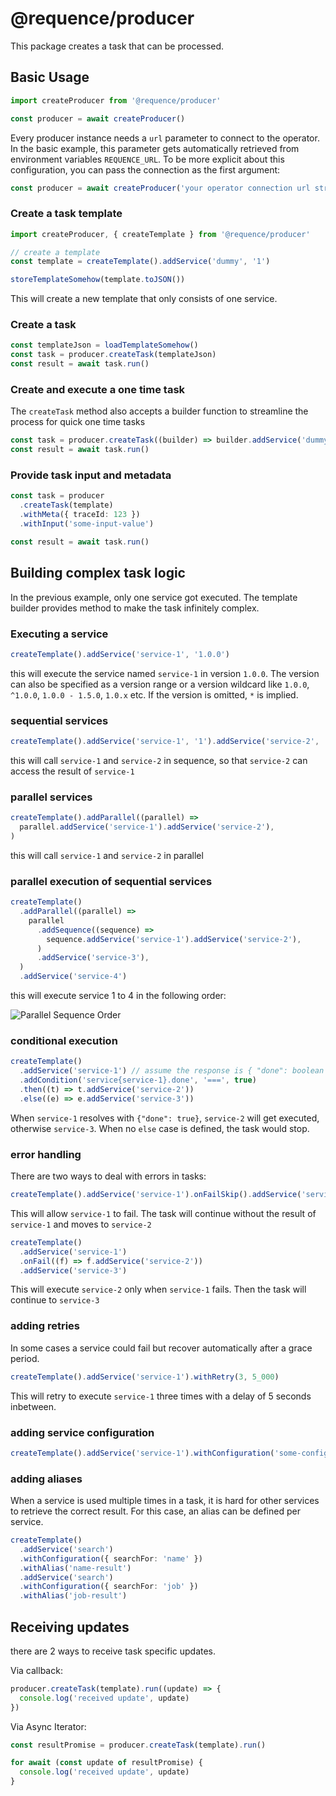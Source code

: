 # @requence/producer

This package creates a task that can be processed.

## Basic Usage

```typescript
import createProducer from '@requence/producer'

const producer = await createProducer()
```

Every producer instance needs a `url` parameter to connect to the operator. In the basic example, this parameter gets automatically retrieved from environment variables `REQUENCE_URL`.
To be more explicit about this configuration, you can pass the connection as the first argument:

```typescript
const producer = await createProducer('your operator connection url string')
```

### Create a task template

```typescript
import createProducer, { createTemplate } from '@requence/producer'

// create a template
const template = createTemplate().addService('dummy', '1')

storeTemplateSomehow(template.toJSON())
```

This will create a new template that only consists of one service.

### Create a task

```typescript
const templateJson = loadTemplateSomehow()
const task = producer.createTask(templateJson)
const result = await task.run()
```

### Create and execute a one time task

The `createTask` method also accepts a builder function to streamline
the process for quick one time tasks

```typescript
const task = producer.createTask((builder) => builder.addService('dummy', '1'))
const result = await task.run()
```

### Provide task input and metadata

```typescript
const task = producer
  .createTask(template)
  .withMeta({ traceId: 123 })
  .withInput('some-input-value')

const result = await task.run()
```

## Building complex task logic

In the previous example, only one service got executed. The template builder provides method to make the task infinitely complex.

### Executing a service

```typescript
createTemplate().addService('service-1', '1.0.0')
```

this will execute the service named `service-1` in version `1.0.0`. The version can also be specified as a version range or a version wildcard like `1.0.0`, `^1.0.0`, `1.0.0 - 1.5.0`, `1.0.x` etc. If the version is omitted, `*` is implied.

### sequential services

```typescript
createTemplate().addService('service-1', '1').addService('service-2', '1')
```

this will call `service-1` and `service-2` in sequence, so that `service-2` can access the result of `service-1`

### parallel services

```typescript
createTemplate().addParallel((parallel) =>
  parallel.addService('service-1').addService('service-2'),
)
```

this will call `service-1` and `service-2` in parallel

### parallel execution of sequential services

```typescript
createTemplate()
  .addParallel((parallel) =>
    parallel
      .addSequence((sequence) =>
        sequence.addService('service-1').addService('service-2'),
      )
      .addService('service-3'),
  )
  .addService('service-4')
```

this will execute service 1 to 4 in the following order:

![Parallel Sequence Order](./docs/parallel-sequence-order.svg)

### conditional execution

```typescript
createTemplate()
  .addService('service-1') // assume the response is { "done": boolean }
  .addCondition('service{service-1}.done', '===', true)
  .then((t) => t.addService('service-2'))
  .else((e) => e.addService('service-3'))
```

When `service-1` resolves with `{"done": true}`, `service-2` will get executed, otherwise `service-3`. When no `else` case is defined, the task would stop.

### error handling

There are two ways to deal with errors in tasks:

```typescript
createTemplate().addService('service-1').onFailSkip().addService('service-2')
```

This will allow `service-1` to fail. The task will continue without the result of `service-1` and moves to `service-2`

```typescript
createTemplate()
  .addService('service-1')
  .onFail((f) => f.addService('service-2'))
  .addService('service-3')
```

This will execute `service-2` only when `service-1` fails. Then the task will continue to `service-3`

### adding retries

In some cases a service could fail but recover automatically after a grace period.

```typescript
createTemplate().addService('service-1').withRetry(3, 5_000)
```

This will retry to execute `service-1` three times with a delay of 5 seconds inbetween.

### adding service configuration

```typescript
createTemplate().addService('service-1').withConfiguration('some-config')
```

### adding aliases

When a service is used multiple times in a task, it is hard for other services to retrieve the correct result. For this case, an alias can be defined per service.

```typescript
createTemplate()
  .addService('search')
  .withConfiguration({ searchFor: 'name' })
  .withAlias('name-result')
  .addService('search')
  .withConfiguration({ searchFor: 'job' })
  .withAlias('job-result')
```

## Receiving updates

there are 2 ways to receive task specific updates.

Via callback:

```typescript
producer.createTask(template).run((update) => {
  console.log('received update', update)
})
```

Via Async Iterator:

```typescript
const resultPromise = producer.createTask(template).run()

for await (const update of resultPromise) {
  console.log('received update', update)
}
```
